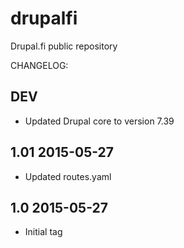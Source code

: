 drupalfi
========

Drupal.fi public repository


CHANGELOG:

DEV
---
- Updated Drupal core to version 7.39

1.01 2015-05-27
---------------
- Updated routes.yaml

1.0 2015-05-27
---------------
- Initial tag
